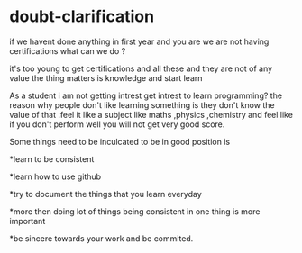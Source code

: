 # doubt-clarification
if we havent done anything in first year and you are we are not having certifications what can we do ?


it's too young to get certifications and all these and they are not of any value the thing matters is knowledge and start learn


As a student i am not getting intrest get intrest to learn programming?
the reason why people don't like learning something is they don't know the value of that .feel it like a subject like maths ,physics ,chemistry and feel like if you don't perform well you will not get very good score.

Some things need to be inculcated to be in good position is


*learn to be consistent 

*learn how to use github

*try to document the things that you learn everyday

*more then doing lot of things being consistent in one thing is more important

*be sincere towards your work and be commited.

